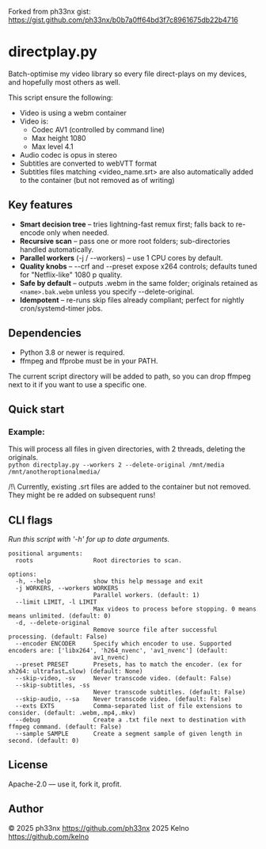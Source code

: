 Forked from ph33nx gist: https://gist.github.com/ph33nx/b0b7a0ff64bd3f7c8961675db22b4716

directplay.py
=============

Batch-optimise my video library so every file direct-plays on my devices, and hopefully most others as well.

This script ensure the following:
- Video is using a webm container
- Video is:
  - Codec AV1 (controlled by command line)
  - Max height 1080
  - Max level 4.1
- Audio codec is opus in stereo
- Subtitles are converted to webVTT format
- Subtitles files matching <video_name.srt> are also automatically added to the container (but not removed as of writing)

Key features
------------

- **Smart decision tree** – tries lightning-fast remux first; falls back to re-encode only when needed.
- **Recursive scan** – pass one or more root folders; sub-directories handled automatically.
- **Parallel workers** (-j / --workers) – use 1 CPU cores by default.
- **Quality knobs** – --crf and --preset expose x264 controls; defaults tuned for "Netflix-like" 1080 p quality.
- **Safe by default** – outputs <name>.webm in the same folder; originals retained as `<name>.bak.webm` unless you specify --delete-original.
- **Idempotent** – re-runs skip files already compliant; perfect for nightly cron/systemd-timer jobs.

Dependencies
------------
- Python 3.8 or newer is required.
- ffmpeg and ffprobe must be in your PATH. 

The current script directory will be added to path, so you can drop ffmpeg next to it if you want to use a specific one.


Quick start
-----------

### Example:   
This will process all files in given directories, with 2 threads, deleting the originals.  
`python directplay.py --workers 2 --delete-original /mnt/media /mnt/anotheroptionalmedia/`

/!\ Currently, existing .srt files are added to the container but not removed. They might be re added on subsequent runs!
 
CLI flags
---------
*Run this script with '-h' for up to date arguments.*

```
positional arguments:
  roots                 Root directories to scan.

options:
  -h, --help            show this help message and exit
  -j WORKERS, --workers WORKERS
                        Parallel workers. (default: 1)
  --limit LIMIT, -l LIMIT
                        Max videos to process before stopping. 0 means means unlimited. (default: 0)
  -d, --delete-original
                        Remove source file after successful processing. (default: False)
  --encoder ENCODER     Specify which encoder to use. Supported encoders are: ['libx264', 'h264_nvenc', 'av1_nvenc'] (default:
                        av1_nvenc)
  --preset PRESET       Presets, has to match the encoder. (ex for xh264: ultrafast…slow) (default: None)
  --skip-video, -sv     Never transcode video. (default: False)
  --skip-subtitles, -ss
                        Never transcode subtitles. (default: False)
  --skip-audio, --sa    Never transcode video. (default: False)
  --exts EXTS           Comma-separated list of file extensions to consider. (default: .webm,.mp4,.mkv)
  --debug               Create a .txt file next to destination with ffmpeg command. (default: False)
  --sample SAMPLE       Create a segment sample of given length in second. (default: 0)
```

License
-------
Apache-2.0 — use it, fork it, profit.

Author
------
© 2025 ph33nx   https://github.com/ph33nx
2025 Kelno   https://github.com/kelno

